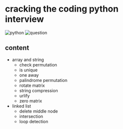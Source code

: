 # cracking the coding python interview
![python](	https://img.shields.io/badge/Python-14354C?style=for-the-badge&logo=python&logoColor=white)
![question](https://img.shields.io/badge/Question-14354C?style=for-the-badge&logo=Quest&logoColor=white)

## content
- array and string
  - check permutation
  - is unique
  - one away
  - palindrome permutation
  - rotate matrix
  - string compression
  - urlify
  - zero matrix
- linked list
  - delete middle node
  - intersection
  - loop detection
